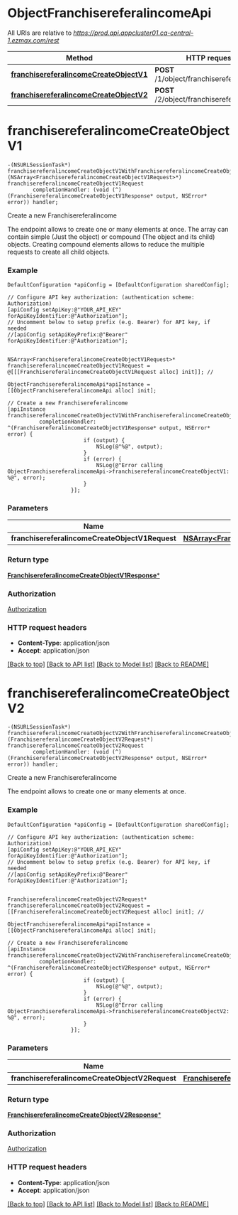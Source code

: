 # ObjectFranchisereferalincomeApi

All URIs are relative to *https://prod.api.appcluster01.ca-central-1.ezmax.com/rest*

Method | HTTP request | Description
------------- | ------------- | -------------
[**franchisereferalincomeCreateObjectV1**](ObjectFranchisereferalincomeApi.md#franchisereferalincomecreateobjectv1) | **POST** /1/object/franchisereferalincome | Create a new Franchisereferalincome
[**franchisereferalincomeCreateObjectV2**](ObjectFranchisereferalincomeApi.md#franchisereferalincomecreateobjectv2) | **POST** /2/object/franchisereferalincome | Create a new Franchisereferalincome


# **franchisereferalincomeCreateObjectV1**
```objc
-(NSURLSessionTask*) franchisereferalincomeCreateObjectV1WithFranchisereferalincomeCreateObjectV1Request: (NSArray<FranchisereferalincomeCreateObjectV1Request>*) franchisereferalincomeCreateObjectV1Request
        completionHandler: (void (^)(FranchisereferalincomeCreateObjectV1Response* output, NSError* error)) handler;
```

Create a new Franchisereferalincome

The endpoint allows to create one or many elements at once.  The array can contain simple (Just the object) or compound (The object and its child) objects.  Creating compound elements allows to reduce the multiple requests to create all child objects.

### Example
```objc
DefaultConfiguration *apiConfig = [DefaultConfiguration sharedConfig];

// Configure API key authorization: (authentication scheme: Authorization)
[apiConfig setApiKey:@"YOUR_API_KEY" forApiKeyIdentifier:@"Authorization"];
// Uncomment below to setup prefix (e.g. Bearer) for API key, if needed
//[apiConfig setApiKeyPrefix:@"Bearer" forApiKeyIdentifier:@"Authorization"];


NSArray<FranchisereferalincomeCreateObjectV1Request>* franchisereferalincomeCreateObjectV1Request = @[[[FranchisereferalincomeCreateObjectV1Request alloc] init]]; // 

ObjectFranchisereferalincomeApi*apiInstance = [[ObjectFranchisereferalincomeApi alloc] init];

// Create a new Franchisereferalincome
[apiInstance franchisereferalincomeCreateObjectV1WithFranchisereferalincomeCreateObjectV1Request:franchisereferalincomeCreateObjectV1Request
          completionHandler: ^(FranchisereferalincomeCreateObjectV1Response* output, NSError* error) {
                        if (output) {
                            NSLog(@"%@", output);
                        }
                        if (error) {
                            NSLog(@"Error calling ObjectFranchisereferalincomeApi->franchisereferalincomeCreateObjectV1: %@", error);
                        }
                    }];
```

### Parameters

Name | Type | Description  | Notes
------------- | ------------- | ------------- | -------------
 **franchisereferalincomeCreateObjectV1Request** | [**NSArray&lt;FranchisereferalincomeCreateObjectV1Request&gt;***](FranchisereferalincomeCreateObjectV1Request.md)|  | 

### Return type

[**FranchisereferalincomeCreateObjectV1Response***](FranchisereferalincomeCreateObjectV1Response.md)

### Authorization

[Authorization](../README.md#Authorization)

### HTTP request headers

 - **Content-Type**: application/json
 - **Accept**: application/json

[[Back to top]](#) [[Back to API list]](../README.md#documentation-for-api-endpoints) [[Back to Model list]](../README.md#documentation-for-models) [[Back to README]](../README.md)

# **franchisereferalincomeCreateObjectV2**
```objc
-(NSURLSessionTask*) franchisereferalincomeCreateObjectV2WithFranchisereferalincomeCreateObjectV2Request: (FranchisereferalincomeCreateObjectV2Request*) franchisereferalincomeCreateObjectV2Request
        completionHandler: (void (^)(FranchisereferalincomeCreateObjectV2Response* output, NSError* error)) handler;
```

Create a new Franchisereferalincome

The endpoint allows to create one or many elements at once.

### Example
```objc
DefaultConfiguration *apiConfig = [DefaultConfiguration sharedConfig];

// Configure API key authorization: (authentication scheme: Authorization)
[apiConfig setApiKey:@"YOUR_API_KEY" forApiKeyIdentifier:@"Authorization"];
// Uncomment below to setup prefix (e.g. Bearer) for API key, if needed
//[apiConfig setApiKeyPrefix:@"Bearer" forApiKeyIdentifier:@"Authorization"];


FranchisereferalincomeCreateObjectV2Request* franchisereferalincomeCreateObjectV2Request = [[FranchisereferalincomeCreateObjectV2Request alloc] init]; // 

ObjectFranchisereferalincomeApi*apiInstance = [[ObjectFranchisereferalincomeApi alloc] init];

// Create a new Franchisereferalincome
[apiInstance franchisereferalincomeCreateObjectV2WithFranchisereferalincomeCreateObjectV2Request:franchisereferalincomeCreateObjectV2Request
          completionHandler: ^(FranchisereferalincomeCreateObjectV2Response* output, NSError* error) {
                        if (output) {
                            NSLog(@"%@", output);
                        }
                        if (error) {
                            NSLog(@"Error calling ObjectFranchisereferalincomeApi->franchisereferalincomeCreateObjectV2: %@", error);
                        }
                    }];
```

### Parameters

Name | Type | Description  | Notes
------------- | ------------- | ------------- | -------------
 **franchisereferalincomeCreateObjectV2Request** | [**FranchisereferalincomeCreateObjectV2Request***](FranchisereferalincomeCreateObjectV2Request.md)|  | 

### Return type

[**FranchisereferalincomeCreateObjectV2Response***](FranchisereferalincomeCreateObjectV2Response.md)

### Authorization

[Authorization](../README.md#Authorization)

### HTTP request headers

 - **Content-Type**: application/json
 - **Accept**: application/json

[[Back to top]](#) [[Back to API list]](../README.md#documentation-for-api-endpoints) [[Back to Model list]](../README.md#documentation-for-models) [[Back to README]](../README.md)

